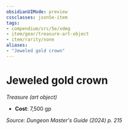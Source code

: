 ```yaml
---
obsidianUIMode: preview
cssclasses: json5e-item
tags:
- compendium/src/5e/xdmg
- item/gear/treasure-art-object
- item/rarity/none
aliases: 
- "Jeweled gold crown"
---
```

# Jeweled gold crown
*Treasure (art object)*  


- **Cost**: 7,500 gp

*Source: Dungeon Master's Guide (2024) p. 215*